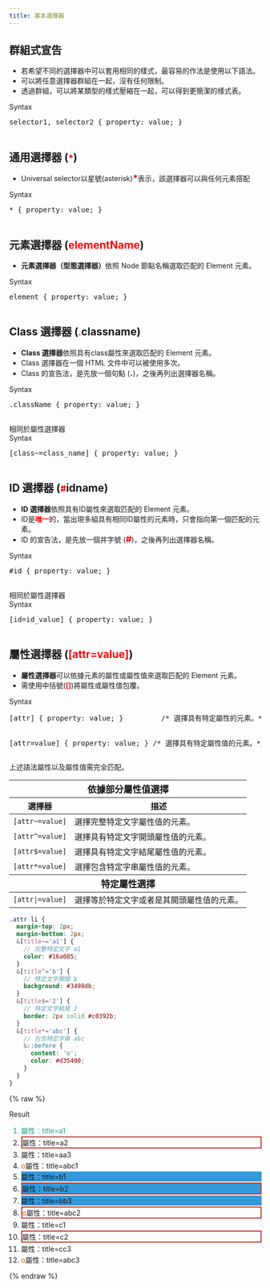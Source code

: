 ```yaml
---
title: 基本選擇器
---
```


## 群組式宣告
- 若希望不同的選擇器中可以套用相同的樣式，最容易的作法是使用以下語法。
- 可以將任意選擇器群組在一起，沒有任何限制。
- 透過群組，可以將某類型的樣式壓縮在一起，可以得到更簡潔的樣式表。

<div class="codeBox">
  <div class="ribbon">Syntax</div>
    <pre class="syntax">
selector1, selector2 { property: value; }
    </pre>
</div>

## 通用選擇器 (<font color=red size=4>**\***</font>)
- Universal selector以星號(asterisk)<font color=red size=4>**\***</font>表示，該選擇器可以與任何元素搭配

<div class="codeBox">
  <div class="ribbon">Syntax</div>
    <pre class="syntax">
* { property: value; }
    </pre>
</div>

## 元素選擇器 (<font color=red>**elementName**</font>)
- <strong>元素選擇器（型態選擇器）</strong>依照 Node 節點名稱選取匹配的 Element 元素。

<div class="codeBox">
  <div class="ribbon">Syntax</div>
    <pre class="syntax">
element { property: value; }
    </pre>
</div>

## Class 選擇器 (<font color=red size=4>**.**</font>classname)
- <strong>Class 選擇器</strong>依照具有class屬性來選取匹配的 Element 元素。
- Class 選擇器在一個 HTML 文件中可以被使用多次。
- Class 的宣告法，是先放一個句點 (<font color=red size=4>**.**</font>)，之後再列出選擇器名稱。

<div class="codeBox">
  <div class="ribbon">Syntax</div>
    <pre class="syntax">
.className { property: value; }
    </pre>
</div>
相同於屬性選擇器
<div class="codeBox">
  <div class="ribbon">Syntax</div>
    <pre class="syntax">
[class~=class_name] { property: value; }
    </pre>
</div>

## ID 選擇器 (<font color=red size=4>**#**</font>idname)
- <strong>ID 選擇器</strong>依照具有ID屬性來選取匹配的 Element 元素。
- ID是<font color=red>**唯一**</font>的，當出現多組具有相同ID屬性的元素時，只會指向第一個匹配的元素。
- ID 的宣告法，是先放一個井字號 (<font color=red size=4>**#**</font>)，之後再列出選擇器名稱。

<div class="codeBox">
  <div class="ribbon">Syntax</div>
    <pre class="syntax">
#id { property: value; }
    </pre>
</div>
相同於屬性選擇器
<div class="codeBox">
  <div class="ribbon">Syntax</div>
    <pre class="syntax">
[id=id_value] { property: value; }
    </pre>
</div>

## 屬性選擇器 (<font color=red>**[attr=value]**</font>)
- <strong>屬性選擇器</strong>可以依據元素的屬性或屬性值來選取匹配的 Element 元素。
- 需使用中括號(<font color=red>**[]**</font>)將屬性或屬性值包覆。

<div class="codeBox">
  <div class="ribbon">Syntax</div>
    <pre class="syntax">
[attr] { property: value; }         /* 選擇具有特定屬性的元素。*/

[attr=value] { property: value; }   /* 選擇具有特定屬性值的元素。*/
    </pre>
</div>
上述語法屬性以及屬性值需完全匹配。

<table>
    <thead>
        <tr>
            <th colspan="2"><font size=4>依據部分屬性值選擇</font></th>
        </tr>
        <tr>
            <th>選擇器</th>
            <th>描述</th>
        </tr>
    </thead>
    <tbody>
        <tr>
            <td><code>[attr~=value]</code></td>
            <td>選擇完整特定文字屬性值的元素。</td>
        </tr>
        <tr>
            <td><code>[attr^=value]</code></td>
            <td>選擇具有特定文字開頭屬性值的元素。</td>
        </tr>
        <tr>
            <td><code>[attr$=value]</code></td>
            <td>選擇具有特定文字結尾屬性值的元素。</td>
        </tr>
        <tr>
            <td><code>[attr*=value]</code></td>
            <td>選擇包含特定字串屬性值的元素。</td>
        </tr>
    </tbody>
    <thead>
        <tr>
            <th colspan="2"><font size=4>特定屬性選擇</font></th>
        </tr>
    </thead>
    <tbody>
        <tr>
            <td><code>[attr|=value]</code></td>
            <td>選擇等於特定文字或者是其開頭屬性值的元素。</td>
        </tr>
    </tbody>
</table>

```scss
.attr li {
  margin-top: 2px;
  margin-bottom: 2px;
  &[title~='a1'] {
    // 完整特定文字 a1
    color: #16a085;
  }
  &[title^='b'] {
    // 特定文字開頭 b
    background: #3498db;
  }
  &[title$='2'] {
    // 特定文字結尾 2
    border: 2px solid #c0392b;
  }
  &[title*='abc'] {
    // 包含特定字串 abc
    &::before {
      content: 'o';
      color: #d35400;
    }
  }
}
```

{% raw %}
<style>
.attr li {
  margin-top: 2px;
  margin-bottom: 2px;
}
.attr li[title~='a1'] {
  color: #16a085;
}
.attr li[title^='b'] {
  background: #3498db;
}
.attr li[title$='2'] {
  border: 2px solid #c0392b;
}
.attr li[title*='abc']::before {
  content: 'o';
  color: #d35400;
}
</style>
<div class="result result--light">
<div class="ribbon ribbon--success">Result</div>
<ol class="attr">
  <li title="a1">屬性：title=a1</li>
  <li title="a2">屬性：title=a2</li>
  <li title="aa3">屬性：title=aa3</li>
  <li title="abc1">屬性：title=abc1</li>
  <li title="b1">屬性：title=b1</li>
  <li title="b2">屬性：title=b2</li>
  <li title="bb3">屬性：title=bb3</li>
  <li title="abc2">屬性：title=abc2</li>
  <li title="c1">屬性：title=c1</li>
  <li title="c2">屬性：title=c2</li>
  <li title="cc3">屬性：title=cc3</li>
  <li title="abc3">屬性：title=abc3</li>
</ol>
</div>
{% endraw %}